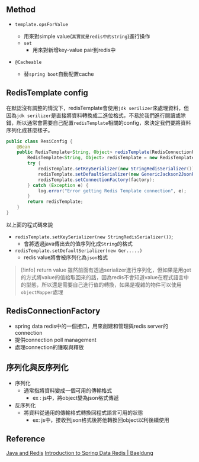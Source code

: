 
## Method

+ `template.opsForValue` 
	+ 用來對simple value(`其實就是redis中的string`)進行操作
	+ `set`
		+ 用來對新增key-value pair到redis中


+ `@Cacheable`
	+ 替`spring boot`自動配置cache


## RedisTemplate config

在默認沒有調整的情況下，redisTemplate會使用`jdk serilizer`來處理資料，但因為`jdk serilizer`是直接將資料轉換成二進位格式，不易於我們進行閱讀或除錯，所以通常會需要自己配置`redisTemplate`相關的config，來決定我們要將資料序列化成甚麼樣子。

```java
public class ResiConfig {  
    @Bean  
    public RedisTemplate<String, Object> redisTemplate(RedisConnectionFactory factory) {  
        RedisTemplate<String, Object> redisTemplate = new RedisTemplate<>();  
        try {  
            redisTemplate.setKeySerializer(new StringRedisSerializer());  
            redisTemplate.setDefaultSerializer(new GenericJackson2JsonRedisSerializer());  
            redisTemplate.setConnectionFactory(factory);  
        } catch (Exception e) {  
            log.error("Error getting Redis Template connection", e);  
        }  
        return redisTemplate;  
    }  
}
```


以上面的程式碼來說
+ `redisTemplate.setKeySerializer(new StringRedisSerializer())`;
	+ 會將透過java傳出去的值序列化成`String`的格式
+ `redisTemplate.setDefaultSerializer(new Ger.....)`
	+ redis value將會被序列化為`json`格式


>[!info] return value
>雖然前面有透過serializer進行序列化，但如果是用get的方式將value的值給取回來的話，因為redis不會知道value在程式語言中的型態，所以還是需要自己進行值的轉換，如果是複雜的物件可以使用`objectMapper`處理 


## RedisConnectionFactory

+ spring data redis中的一個接口，用來創建和管理與redis server的connection
+ 提供connection poll management
+ 處理connection的獲取與釋放

## 序列化與反序列化

+ 序列化
	+ 通常指將資料變成一個可用的傳輸格式
		+ ex : js中，將object變為json格式傳遞
+ 反序列化
	+ 將資料從通用的傳輸格式轉換回程式語言可用的狀態
		+ ex: js中，接收到json格式後將他轉換回object以利後續使用

## Reference

[Java and Redis](https://redis.io/learn/develop/java/getting-started)
[Introduction to Spring Data Redis | Baeldung](https://www.baeldung.com/spring-data-redis-tutorial)